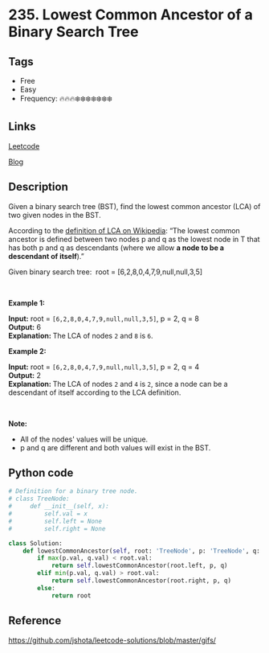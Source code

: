 # 235. Lowest Common Ancestor of a Binary Search Tree

## Tags

- Free
- Easy
- Frequency: :fire::fire::fire::snowflake::snowflake::snowflake::snowflake::snowflake::snowflake::snowflake:

## Links

[Leetcode](https://leetcode.com/problems/lowest-common-ancestor-of-a-binary-search-tree/description/)

[Blog](http://206.81.6.248:12306/leetcode/lowest-common-ancestor-of-a-binary-search-tree/description)

## Description

Given a binary search tree (BST), find the lowest common ancestor (LCA) of two given nodes in the BST.

According to the <a href="https://en.wikipedia.org/wiki/Lowest_common_ancestor" target="_blank">definition of LCA on Wikipedia</a>: “The lowest common ancestor is defined between two nodes p and q as the lowest node in T that has both p and q as descendants (where we allow <b>a node to be a descendant of itself</b>).”

Given binary search tree:  root = [6,2,8,0,4,7,9,null,null,3,5]

 

<strong>Example 1:</strong>

<strong>Input:</strong> root = <code>[6,2,8,0,4,7,9,null,null,3,5]</code>, p = 2, q = 8  
<strong>Output:</strong> 6  
<strong>Explanation: </strong>The LCA of nodes <code>2</code> and <code>8</code> is <code>6</code>.

<strong>Example 2:</strong>

<strong>Input:</strong> root = <code>[6,2,8,0,4,7,9,null,null,3,5]</code>, p = 2, q = 4  
<strong>Output:</strong> 2  
<strong>Explanation: </strong>The LCA of nodes <code>2</code> and <code>4</code> is <code>2</code>, since a node can be a descendant of itself according to the LCA definition.

 

<strong>Note:</strong>

- All of the nodes' values will be unique.
- p and q are different and both values will exist in the BST.


## Python code

```python
# Definition for a binary tree node.
# class TreeNode:
#     def __init__(self, x):
#         self.val = x
#         self.left = None
#         self.right = None

class Solution:
    def lowestCommonAncestor(self, root: 'TreeNode', p: 'TreeNode', q: 'TreeNode') -> 'TreeNode':
        if max(p.val, q.val) < root.val:
            return self.lowestCommonAncestor(root.left, p, q)
        elif min(p.val, q.val) > root.val:
            return self.lowestCommonAncestor(root.right, p, q)
        else:
            return root
```

## Reference

https://github.com/jshota/leetcode-solutions/blob/master/gifs/
